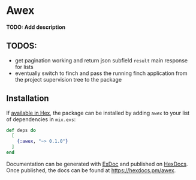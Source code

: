 # Awex

**TODO: Add description**

## TODOS:

* get pagination working and return json subfield `result` main response for lists
* eventually switch to finch and pass the running finch application from the project supervision tree to the package 

## Installation

If [available in Hex](https://hex.pm/docs/publish), the package can be installed
by adding `awex` to your list of dependencies in `mix.exs`:

```elixir
def deps do
  [
    {:awex, "~> 0.1.0"}
  ]
end
```

Documentation can be generated with [ExDoc](https://github.com/elixir-lang/ex_doc)
and published on [HexDocs](https://hexdocs.pm). Once published, the docs can
be found at <https://hexdocs.pm/awex>.

